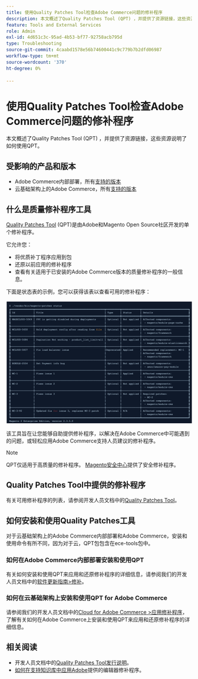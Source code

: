 ```yaml
---
title: 使用Quality Patches Tool检查Adobe Commerce问题的修补程序
description: 本文概述了Quality Patches Tool (QPT) ，并提供了资源链接，这些资源说明了如何使用QPT。
feature: Tools and External Services
role: Admin
exl-id: 4d651c3c-95ad-4b53-bf77-92758acb795d
type: Troubleshooting
source-git-commit: 4caabd1578e56b74600441c9c779b7b2dfd06987
workflow-type: tm+mt
source-wordcount: '370'
ht-degree: 0%

---
```


# 使用Quality Patches Tool检查Adobe Commerce问题的修补程序

本文概述了Quality Patches Tool (QPT) ，并提供了资源链接，这些资源说明了如何使用QPT。

## 受影响的产品和版本

* Adobe Commerce内部部署，所有[支持的版本](https://www.adobe.com/content/dam/cc/en/legal/terms/enterprise/pdfs/Adobe-Commerce-Software-Lifecycle-Policy.pdf)
* 云基础架构上的Adobe Commerce，所有[支持的版本](https://www.adobe.com/content/dam/cc/en/legal/terms/enterprise/pdfs/Adobe-Commerce-Software-Lifecycle-Policy.pdf)

## 什么是质量修补程序工具

[Quality Patches Tool](https://github.com/magento/quality-patches) (QPT)是由Adobe和Magento Open Source社区开发的单个修补程序。

它允许您：

* 将优质补丁程序应用到包
* 还原以前应用的修补程序
* 查看有关适用于已安装的Adobe Commerce版本的质量修补程序的一般信息。

下面是状态表的示例，您可以获得该表以查看可用的修补程序：

![质量修补程序工具状态表，显示可用的修补程序及其安装状态](/help/assets/tools/status_table.png)

该工具旨在让您能够自助提供修补程序，以解决在Adobe Commerce中可能遇到的问题，或轻松应用Adobe Commerce支持人员建议的修补程序。

>[!NOTE]
>
>QPT仅适用于高质量的修补程序。 [Magento安全中心](https://experienceleague.adobe.com/zh-hans/docs/commerce-operations/release/notes/overview)提供了安全修补程序。

## Quality Patches Tool中提供的修补程序

有关可用修补程序的列表，请参阅开发人员文档中的[Quality Patches Tool](https://experienceleague.adobe.com/tools/commerce-quality-patches/index.html?lang=zh-Hans)。

## 如何安装和使用Quality Patches工具

对于云基础架构上的Adobe Commerce内部部署和Adobe Commerce，安装和使用命令有所不同，因为对于云，QPT包包含在ece-tools包中。

### 如何在Adobe Commerce内部部署安装和使用QPT

有关如何安装和使用QPT来应用和还原修补程序的详细信息，请参阅我们的开发人员文档中的[软件更新指南>修补](https://experienceleague.adobe.com/zh-hans/docs/commerce-operations/tools/quality-patches-tool/usage)。

### 如何在云基础架构上安装和使用QPT for Adobe Commerce

请参阅我们的开发人员文档中的[Cloud for Adobe Commerce >应用修补程序](https://experienceleague.adobe.com/zh-hans/docs/commerce-cloud-service/user-guide/develop/upgrade/apply-patches)，了解有关如何在Adobe Commerce上安装和使用QPT来应用和还原修补程序的详细信息。

## 相关阅读

* 开发人员文档中的[Quality Patches Tool发行说明](https://experienceleague.adobe.com/zh-hans/docs/commerce-operations/tools/quality-patches-tool/release-notes)。
* [如何在支持知识库中应用Adobe](https://experienceleague.adobe.com/zh-hans/docs/commerce-knowledge-base/kb/how-to/how-to-apply-a-composer-patch-provided-by-magento)提供的编辑器修补程序。
